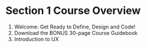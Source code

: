 # Section 1 Course Overview
1. Welcome: Get Ready to Define, Design and Code!
2. Download the BONUS 30-page Course Guidebook
3. Introduction to UX
